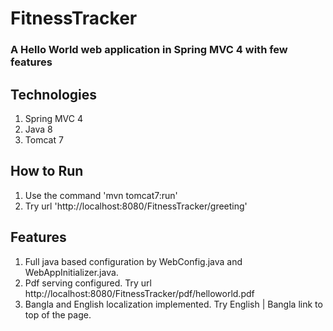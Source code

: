 # FitnessTracker

### A Hello World web application in Spring MVC 4 with few features

## Technologies

1. Spring MVC 4
2. Java 8
3. Tomcat 7

## How to Run

1. Use the command 'mvn tomcat7:run'
2. Try url 'http://localhost:8080/FitnessTracker/greeting'

## Features

1. Full java based configuration by WebConfig.java and WebAppInitializer.java.
2. Pdf serving configured. Try url http://localhost:8080/FitnessTracker/pdf/helloworld.pdf
3. Bangla and English localization implemented. Try English | Bangla link to top of the page.
